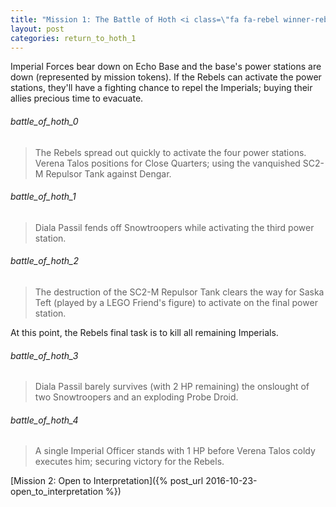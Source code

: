 ```yaml
---
title: "Mission 1: The Battle of Hoth <i class=\"fa fa-rebel winner-rebel\" aria-hidden=\"true\"></i>"
layout: post
categories: return_to_hoth_1
---
```


Imperial Forces bear down on Echo Base and the base&apos;s power stations are down (represented by mission tokens). If the Rebels can activate the power stations, they&apos;ll have a fighting chance to repel the Imperials; buying their allies precious time to evacuate.

###### battle_of_hoth_0

> The Rebels spread out quickly to activate the four power stations. Verena Talos positions for Close Quarters; using the vanquished SC2-M Repulsor Tank against Dengar. 

###### battle_of_hoth_1

> Diala Passil fends off Snowtroopers while activating the third power station.

###### battle_of_hoth_2

> The destruction of the SC2-M Repulsor Tank clears the way for Saska Teft (played by a LEGO Friend's figure) to activate on the final power station.

At this point, the Rebels final task is to kill all remaining Imperials.

###### battle_of_hoth_3

> Diala Passil barely survives (with 2 HP remaining) the onslought of two Snowtroopers and an exploding Probe Droid.

###### battle_of_hoth_4

> A single Imperial Officer stands with 1 HP before Verena Talos coldy executes him; securing victory for the Rebels.

[Mission 2: Open to Interpretation]({% post_url 2016-10-23-open_to_interpretation %})